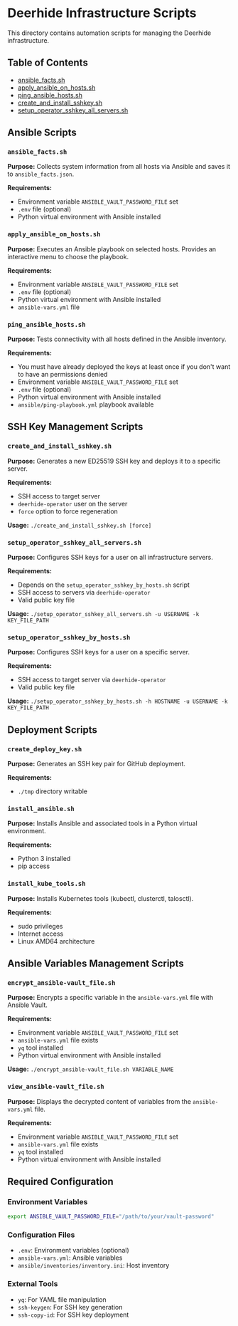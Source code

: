 # Deerhide Infrastructure Scripts

This directory contains automation scripts for managing the Deerhide infrastructure.

<!-- Table of Contents for quick access to scripts -->
## Table of Contents

- [ansible_facts.sh](#ansiblefactssh--ping-or-deploy-do-it-to-)
- [apply_ansible_on_hosts.sh](#applyansibleonhostssh)
- [ping_ansible_hosts.sh](#pingansiblehostssh)
- [create_and_install_sshkey.sh](#createandinstallsshkeysh)
- [setup_operator_sshkey_all_servers.sh](#setupoperatorsshkeyallserverssh)

## Ansible Scripts

### `ansible_facts.sh`
**Purpose:** Collects system information from all hosts via Ansible and saves it to `ansible_facts.json`.

**Requirements:**
- Environment variable `ANSIBLE_VAULT_PASSWORD_FILE` set
- `.env` file (optional)
- Python virtual environment with Ansible installed

### `apply_ansible_on_hosts.sh`
**Purpose:** Executes an Ansible playbook on selected hosts. Provides an interactive menu to choose the playbook.

**Requirements:**
- Environment variable `ANSIBLE_VAULT_PASSWORD_FILE` set
- `.env` file (optional)
- Python virtual environment with Ansible installed
- `ansible-vars.yml` file

### `ping_ansible_hosts.sh`
**Purpose:** Tests connectivity with all hosts defined in the Ansible inventory.

**Requirements:**
- You must have already deployed the keys at least once if you don't want to have an permissions denied
- Environment variable `ANSIBLE_VAULT_PASSWORD_FILE` set
- `.env` file (optional)
- Python virtual environment with Ansible installed
- `ansible/ping-playbook.yml` playbook available

## SSH Key Management Scripts

### `create_and_install_sshkey.sh`
**Purpose:** Generates a new ED25519 SSH key and deploys it to a specific server.

**Requirements:**
- SSH access to target server
- `deerhide-operator` user on the server
- `force` option to force regeneration

**Usage:** `./create_and_install_sshkey.sh [force]`

### `setup_operator_sshkey_all_servers.sh`
**Purpose:** Configures SSH keys for a user on all infrastructure servers.

**Requirements:**
- Depends on the `setup_operator_sshkey_by_hosts.sh` script
- SSH access to servers via `deerhide-operator`
- Valid public key file

**Usage:** `./setup_operator_sshkey_all_servers.sh -u USERNAME -k KEY_FILE_PATH`

### `setup_operator_sshkey_by_hosts.sh`
**Purpose:** Configures SSH keys for a user on a specific server.

**Requirements:**
- SSH access to target server via `deerhide-operator`
- Valid public key file

**Usage:** `./setup_operator_sshkey_by_hosts.sh -h HOSTNAME -u USERNAME -k KEY_FILE_PATH`

## Deployment Scripts

### `create_deploy_key.sh`
**Purpose:** Generates an SSH key pair for GitHub deployment.

**Requirements:**
- `./tmp` directory writable

### `install_ansible.sh`
**Purpose:** Installs Ansible and associated tools in a Python virtual environment.

**Requirements:**
- Python 3 installed
- pip access

### `install_kube_tools.sh`
**Purpose:** Installs Kubernetes tools (kubectl, clusterctl, talosctl).

**Requirements:**
- sudo privileges
- Internet access
- Linux AMD64 architecture

## Ansible Variables Management Scripts

### `encrypt_ansible-vault_file.sh`
**Purpose:** Encrypts a specific variable in the `ansible-vars.yml` file with Ansible Vault.

**Requirements:**
- Environment variable `ANSIBLE_VAULT_PASSWORD_FILE` set
- `ansible-vars.yml` file exists
- `yq` tool installed
- Python virtual environment with Ansible installed

**Usage:** `./encrypt_ansible-vault_file.sh VARIABLE_NAME`

### `view_ansible-vault_file.sh`
**Purpose:** Displays the decrypted content of variables from the `ansible-vars.yml` file.

**Requirements:**
- Environment variable `ANSIBLE_VAULT_PASSWORD_FILE` set
- `ansible-vars.yml` file exists
- `yq` tool installed
- Python virtual environment with Ansible installed

## Required Configuration

### Environment Variables
```bash
export ANSIBLE_VAULT_PASSWORD_FILE="/path/to/your/vault-password"
```

### Configuration Files
- `.env`: Environment variables (optional)
- `ansible-vars.yml`: Ansible variables
- `ansible/inventories/inventory.ini`: Host inventory

### External Tools
- `yq`: For YAML file manipulation
- `ssh-keygen`: For SSH key generation
- `ssh-copy-id`: For SSH key deployment
